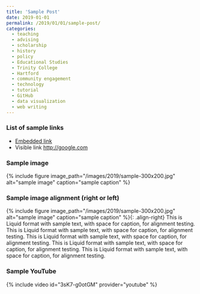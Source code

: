 ```yaml
---
title: 'Sample Post'
date: 2019-01-01
permalink: /2019/01/01/sample-post/
categories:
  - teaching
  - advising
  - scholarship
  - history
  - policy
  - Educational Studies
  - Trinity College
  - Hartford
  - community engagement
  - technology
  - tutorial
  - GitHub
  - data visualization
  - web writing
---
```

### List of sample links
- [Embedded link](http://google.com)
- Visible link <http://google.com>

### Sample image
{% include figure image_path="/images/2019/sample-300x200.jpg" alt="sample image" caption="sample caption" %}

### Sample image alignment (right or left)
{% include figure image_path="/images/2019/sample-300x200.jpg" alt="sample image" caption="sample caption" %}{: .align-right}
This is Liquid format with sample text, with space for caption, for alignment testing. This is Liquid format with sample text, with space for caption, for alignment testing. This is Liquid format with sample text, with space for caption, for alignment testing. This is Liquid format with sample text, with space for caption, for alignment testing. This is Liquid format with sample text, with space for caption, for alignment testing.

### Sample YouTube
{% include video id="3sK7-g0otGM" provider="youtube" %}
